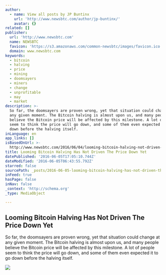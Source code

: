 ```yaml
---
author:
  - name: View all posts by JP Buntinx
    url: 'http://www.newsbtc.com/author/jp-buntinx/'
    avatar: {}
related: []
publisher:
  url: 'http://www.newsbtc.com'
  name: NEWSBTC
  favicon: 'https://s3.amazonaws.com/common-newsbtc/images/favicon.ico'
  domain: www.newsbtc.com
keywords:
  - bitcoin
  - halving
  - price
  - mining
  - doomsayers
  - miners
  - change
  - unprofitable
  - may
  - market
description: >-
  So far, the doomsayers are proven wrong, yet that situation could change at
  any given moment. The Bitcoin halving is almost upon us, and many people
  believe the Bitcoin price will be affected by this milestone. A lot of people
  seem to think the price will go down, and some of them even expected it to go
  down before the halving itself.
inLanguage: en
app_links: []
isBasedOnUrl: >-
  http://www.newsbtc.com/2016/06/04/looming-bitcoin-halving-not-driven-price-yet/
title: Looming Bitcoin Halving Has Not Driven The Price Down Yet
datePublished: '2016-06-05T17:05:10.744Z'
dateModified: '2016-06-05T06:43:55.792Z'
starred: false
sourcePath: _posts/2016-06-05-looming-bitcoin-halving-has-not-driven-the-price-down-yet.md
inFeed: true
hasPage: false
inNav: false
_context: 'http://schema.org'
_type: MediaObject

---
```

<article style=""><h1>Looming Bitcoin Halving Has Not Driven The Price Down Yet</h1><p>So far, the doomsayers are proven wrong, yet that situation could change at any given moment. The Bitcoin halving is almost upon us, and many people believe the Bitcoin price will be affected by this milestone. A lot of people seem to think the price will go down, and some of them even expected it to go down before the halving itself.</p><img src="http://s3.amazonaws.com/main-newsbtc-images/2016/06/04183836/shutterstock_178291724.jpg" /></article>